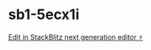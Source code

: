 # sb1-5ecx1i

[Edit in StackBlitz next generation editor ⚡️](https://stackblitz.com/~/github.com/Ferict/sb1-5ecx1i)